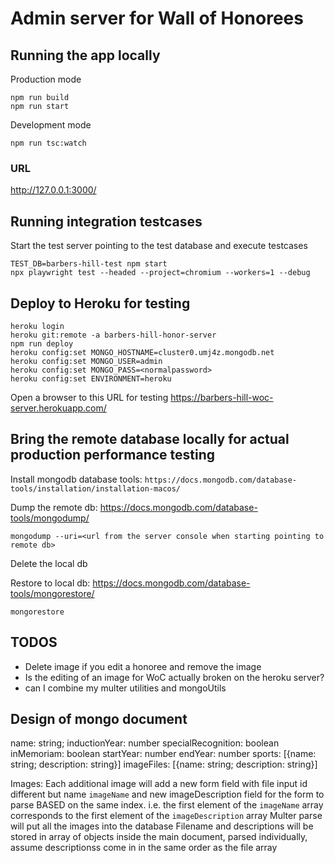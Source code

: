 # Admin server for Wall of Honorees

## Running the app locally

Production mode

```
npm run build
npm run start
```

Development mode

```
npm run tsc:watch
```

### URL

http://127.0.0.1:3000/

## Running integration testcases

Start the test server pointing to the test database and execute testcases

```
TEST_DB=barbers-hill-test npm start
npx playwright test --headed --project=chromium --workers=1 --debug
```

## Deploy to Heroku for testing

```~~~bash
heroku login
heroku git:remote -a barbers-hill-honor-server
npm run deploy
heroku config:set MONGO_HOSTNAME=cluster0.umj4z.mongodb.net
heroku config:set MONGO_USER=admin
heroku config:set MONGO_PASS=<normalpassword>
heroku config:set ENVIRONMENT=heroku

```

Open a browser to this URL for testing
https://barbers-hill-woc-server.herokuapp.com/

## Bring the remote database locally for actual production performance testing

Install mongodb database tools:
`https://docs.mongodb.com/database-tools/installation/installation-macos/`

Dump the remote db: https://docs.mongodb.com/database-tools/mongodump/

```
mongodump --uri=<url from the server console when starting pointing to remote db>
```

Delete the local db

Restore to local db: https://docs.mongodb.com/database-tools/mongorestore/

```
mongorestore

```

## TODOS

- Delete image if you edit a honoree and remove the image
- Is the editing of an image for WoC actually broken on the heroku server?
- can I combine my multer utilities and mongoUtils

## Design of mongo document

name: string;
inductionYear: number
specialRecognition: boolean
inMemoriam: boolean
startYear: number
endYear: number
sports: [{name: string; description: string}]
imageFiles: [{name: string; description: string}]

Images:
Each additional image will add a new form field with file input id different but name `imageName` and new imageDescription field for the form to parse BASED on the same index. i.e.
the first element of the `imageName` array corresponds to the first element of the `imageDescription` array
Multer parse will put all the images into the database
Filename and descriptions will be stored in array of objects inside the main document, parsed individually, assume descriptionss come in in the same order as the file array
